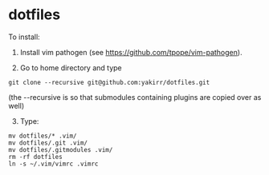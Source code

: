 # dotfiles
To install:

1. Install vim pathogen (see https://github.com/tpope/vim-pathogen).

2. Go to home directory and type
```
git clone --recursive git@github.com:yakirr/dotfiles.git
```
(the --recursive is so that submodules containing plugins are copied over as well)

3. Type:
```
mv dotfiles/* .vim/
mv dotfiles/.git .vim/
mv dotfiles/.gitmodules .vim/
rm -rf dotfiles
ln -s ~/.vim/vimrc .vimrc
```
